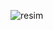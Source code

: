 
![resim](https://user-images.githubusercontent.com/78855338/204096675-7a9aaca8-3077-4062-bdd0-b57082144ac6.png)

